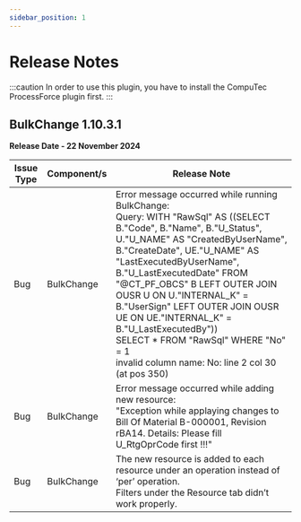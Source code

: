 ```yaml
---
sidebar_position: 1
---
```


# Release Notes

:::caution
In order to use this plugin, you have to install the CompuTec ProcessForce plugin first.
:::

## BulkChange 1.10.3.1

**Release Date - 22 November 2024**

| Issue Type | Component/s | Release Note |
| --- | --- | --- |
| Bug | BulkChange | Error message occurred while running BulkChange: <br/>Query: WITH "RawSql" AS ((SELECT B."Code", B."Name", B."U_Status", U."U_NAME" AS "CreatedByUserName", B."CreateDate", UE."U_NAME" AS "LastExecutedByUserName", B."U_LastExecutedDate" FROM "@CT_PF_OBCS" B LEFT OUTER JOIN OUSR U ON U."INTERNAL_K" = B."UserSign" LEFT OUTER JOIN OUSR UE ON UE."INTERNAL_K" = B."U_LastExecutedBy"))<br/>SELECT * FROM "RawSql" WHERE "No" = 1 <br/>invalid column name: No: line 2 col 30 (at pos 350) |
| Bug | BulkChange | Error message occurred while adding new resource: <br/>"Exception while applaying changes to Bill Of Material B-000001, Revision rBA14. Details: Please fill U_RtgOprCode first !!!" |
| Bug | BulkChange | <l>The new resource is added to each resource under an operation instead of ‘per’ operation</l>. <br/><l>Filters under the Resource tab didn’t work properly.</l> |
